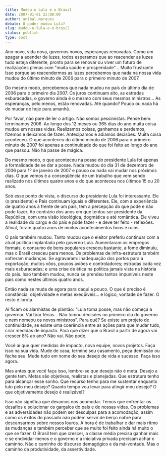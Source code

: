 ```yaml
---
title: Mudou o Lula e o Brasil
date: 2007-01-01 22:00:00
author: anibal.marques
debate: O poder mudou Lula?
slug: mudou-o-lula-e-o-brasil
status: publish 
type: post
---
```


Ano novo, vida nova, governos novos, esperanças renovadas. Como um apagar a acender de luzes, todos esperamos que ao reacender as luzes tudo esteja diferente, pronto para se renovar ou viver um futuro de realizações plenas com "muita saúde e prosperidade"... Muito frustrante. Isso porque ao reacendermos as luzes percebemos que nada na nossa vida mudou do último minuto de 2006 para o primeiro minuto de 2007.  

Do mesmo modo, percebemos que nada mudou no país do último dia de 2006 para o primeiro dia 2007. Os juros continuam alto, as estradas esburacadas, o governo ainda é o mesmo com seus mesmos ministros... As esperanças, pelo menos, estão renovadas. Até quando? Pouco ou nada há de mudar de hoje para amanhã.  

Por favor, não pare de ler o artigo. Não somos pessimistas. Pense bem: terminamos 2006. Ao longo dos 12 meses ou 365 dias do ano muita coisa mudou em nossas vidas. Realizamos coisas, ganhamos e perdemos, fizemos e deixamos de fazer. Antecipamos e adiamos decisões. Muita coisa aconteceu. O que aconteceu do último minuto de 2006 para o primeiro minuto de 2007 foi apenas a continuidade do que foi feito ao longo do ano que passou. Não há passe de mágica.  

Do mesmo modo, o que aconteceu na posse do presidente Lula foi apenas a formalidade de se dar a posse. Nada mudou do dia 31 de dezembro de 2006 para 1º de janeiro de 2007 e pouco ou nada vai mudar nos próximos dias. O que vemos é a conseqüência de um trabalho que vem sendo realizado nos últimos quatro anos e do que aconteceu nos últimos 15 ou 20 anos.  

Sob esse ponto de vista, o discurso do presidente Lula foi interessante. Ele (o presidente) e País continuam iguais e diferentes. Ele, com a experiência de quatro anos à frente de um país, tem a percepção do que pode e não pode fazer. Ao contrário dos anos em que tentou ser presidente da República, com uma visão ideológica, dogmática e até romântica. Ele viveu a realidade do cargo e do país e pôde fazer - e deve ter feito - reflexões. Afinal, foram quatro anos de muitos acontecimentos bons e ruins.   

O país também mudou. Tanto mudou que o eleitor preferiu continuar com a atual política implantada pelo governo Lula. Aumentaram os empregos formais, o consumo de bens populares cresceu bastante, a fome diminuiu, mas o Brasil cresceu para menos. Os problemas de infra-estrutura também sofreram mudanças. Se agravaram: inadequação dos portos para a exportação; muitos vôos, poucos aviões e controladores; estradas cada vez mais esburacadas; e uma crise de ética na política jamais vista na história do país. Isso também mudou, nunca se prendeu tantos impuníveis neste país como nestes últimos quatro anos.  

Então nada se muda de agora para daqui a pouco. O que é preciso é constância, objetividade e metas exeqüíveis... e lógico, vontade de fazer. O resto é lorota.  

Aí ficam os alarmistas de plantão: "Lula toma posse, mas não começa a governar. Vai tirar férias... Não tomou decisões no primeiro dia do governo e nem nomeou os novos ministros". Para quê? Se existe um projeto de continuidade, se existe uma coerência entre as ações para que mudar tudo, criar medidas de impacto. Para que dizer que o Brasil a partir de agora vai crescer 8% ao ano? Não vai. Não pode.   

Você aí que quer medidas de impacto, nova equipe, novos projetos. Faça isso na sua vida. Mude de casa, termine seu casamento, peça demissão ou feche seu. Mude tudo em nome do seu desejo de vida e sucesso. Faça isso agora.  

Mas antes que você faça isso, lembre-se que desejo não é meta. Desejo a gente tem. Metas são objetivas, realistas e planejadas. Que estrutura tenho para alcançar esse sonho. Que recurso tenho para me sustentar enquanto luto pelo meu desejo? Quanto tempo vou levar para atingir meu desejo? O que objetivamente desejo é realizável?  

Isso não significa que devamos nos acomodar. Temos que enfrentar os desafios e solucionar os gargalos do país e de nossas vidas. Os problemas e as adversidades não podem ser desculpas para a acomodação, assim como os êxitos do passado não podem servir de berço nobre para descansarmos sobre nossos louros. A hora é de trabalhar e dar mais ritmo às mudanças e também perceber que se muito foi feito ainda há muito o que se fazer. O Brasil tem que crescer, a classe média precisa ganhar mais e se endividar menos e o governo e a iniciativa privada precisam achar o caminho. Não o caminho do discurso demagógico e da má-vontade. Mas o caminho da produtividade, da assertividade.   

  

